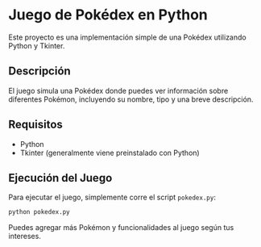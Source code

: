 # Juego de Pokédex en Python

Este proyecto es una implementación simple de una Pokédex utilizando Python y Tkinter.

## Descripción
El juego simula una Pokédex donde puedes ver información sobre diferentes Pokémon, incluyendo su nombre, tipo y una breve descripción.

## Requisitos
- Python
- Tkinter (generalmente viene preinstalado con Python)

## Ejecución del Juego
Para ejecutar el juego, simplemente corre el script `pokedex.py`:
```bash
python pokedex.py
```

Puedes agregar más Pokémon y funcionalidades al juego según tus intereses.
